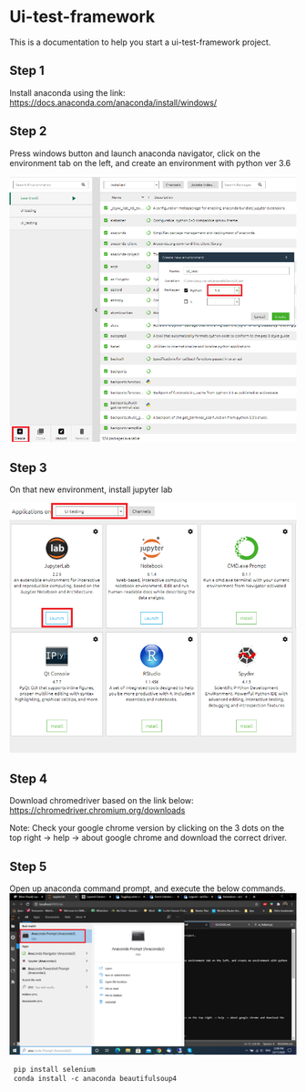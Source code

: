 # Ui-test-framework
This is a documentation to help you start a ui-test-framework project. 

## Step 1
Install anaconda using the link:
https://docs.anaconda.com/anaconda/install/windows/

## Step 2
Press windows button and launch anaconda navigator, click on the environment tab on the left, and create an environment with python ver 3.6

![anaconda_environment.PNG](./images/anaconda_environment.PNG)

## Step 3 

On that new environment, install jupyter lab

![jupyterlab.PNG](./images/jupyterlab.PNG)

## Step 4

Download chromedriver based on the link below: 
https://chromedriver.chromium.org/downloads

Note: Check your google chrome version by clicking on the 3 dots on the top right -> help -> about google chrome and download the correct driver. 

## Step 5 

Open up anaconda command prompt, and execute the below commands. 
![anaconda_prompt.PNG](./images/anaconda_prompt.png)

```
 pip install selenium 
 conda install -c anaconda beautifulsoup4
```




